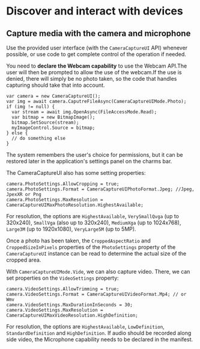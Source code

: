 # Discover and interact with devices
## Capture media with the camera and microphone
Use the provided user interface (with the `CameraCaptureUI` API) whenever possible, or use code to get complete control of the operation if needed.

You need to **declare the Webcam capability** to use the Webcam API.The user will then be prompted to allow the use of the webcam.If the use is denied, there will simply be no photo taken, so the code that handles capturing should take that into account. 
```
var camera = new CameraCaptureUI();
var img = await camera.CaputreFileAsync(CameraCaptureUIMode.Photo);
if (img != null) {
  var stream = await img.OpenAsync(FileAccessMode.Read);
  var bitmap = new BitmapImage();
  bitmap.SetSource(stream);
  myImageControl.Source = bitmap;
} else {
  // do something else
}
```
The system remembers the user's choice for permissions, but it can be restored later in the application's settings panel on the charms bar.

The CameraCaptureUI also has some setting properties:
```
camera.PhotoSettings.AllowCropping = true;
camera.PhotoSettings.Format = CameraCaptureUIPhotoFormat.Jpeg; //Jpeg, JpexXR or Png
camera.PhotoSettings.MaxResolution = CameraCaptureUIMaxPhotoResolution.HighestAvailable;
```

For resolution, the options are `HighestAvailable`, `VerySmallQvga` (up to 320x240), `SmallVga` (also up to 320x240), `MediumXga` (up to 1024x768), `Large3M` (up to 1920x1080), `VeryLarge5M` (up to 5MP).

Once a photo has been taken, the `CroppedAspectRatio` and `CroppedSizeInPixels` properties of the `PhotoSettings` property of the `CameraCaptureUI` instance can be read to determine the actual size of the cropped area.

With `CameraCaptureUIMode.Vide`, we can also capture video. There, we can set properties on the `VideoSettings` property:
```
camera.VideoSettings.AllowTrimming = true;
camera.VideoSettings.Format = CameraCaptureUIVideoFormat.Mp4; // or Wmv
camera.VideoSettings.MaxDurationInSeconds = 30;
camera.VideoSettings.MaxResolution = CameraCaptureUIMaxVideoResolution.HighDefinition;
```
For resolution, the options are `HighestAvailable`, `LowDefinition`, `StandardDefinition` and `HighDefinition`. If audio should be recorded along side video, the Microphone capability needs to be declared in the manifest.
